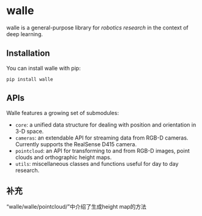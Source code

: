 # walle

walle is a general-purpose library for *robotics research* in the context of deep learning.

## Installation

You can install walle with pip:

```
pip install walle
```

## APIs

Walle features a growing set of submodules:

- `core`: a unified data structure for dealing with position and orientation in 3-D space.
- `cameras`: an extendable API for streaming data from RGB-D cameras. Currently supports the RealSense D415 camera.
- `pointcloud`: an API for transforming to and from RGB-D images, point clouds and orthographic height maps.
- `utils`: miscellaneous classes and functions useful for day to day research.

## 补充
“walle/walle/pointcloud/”中介绍了生成height map的方法
